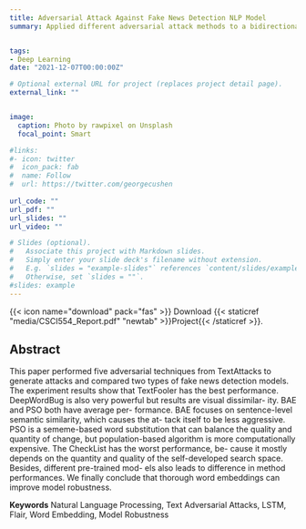 ```yaml
---
title: Adversarial Attack Against Fake News Detection NLP Model
summary: Applied different adversarial attack methods to a bidirectional LSTM model to explore the highest attack success rate in comparison to baseline BERTweet model using PyTorch. 


tags:
- Deep Learning
date: "2021-12-07T00:00:00Z"

# Optional external URL for project (replaces project detail page).
external_link: ""


image:
  caption: Photo by rawpixel on Unsplash
  focal_point: Smart

#links:
#- icon: twitter
#  icon_pack: fab
#  name: Follow
#  url: https://twitter.com/georgecushen
  
url_code: ""
url_pdf: ""
url_slides: ""
url_video: ""

# Slides (optional).
#   Associate this project with Markdown slides.
#   Simply enter your slide deck's filename without extension.
#   E.g. `slides = "example-slides"` references `content/slides/example-slides.md`.
#   Otherwise, set `slides = ""`.
#slides: example
---
```


{{< icon name="download" pack="fas" >}} Download {{< staticref "media/CSCI554_Report.pdf" "newtab" >}}Project{{< /staticref >}}.

## Abstract

This paper performed five adversarial techniques from TextAttacks to generate attacks and compared two types of fake news detection models. The experiment results show that TextFooler has the best performance. DeepWordBug is also very powerful but results are visual dissimilar- ity. BAE and PSO both have average per- formance. BAE focuses on sentence-level semantic similarity, which causes the at- tack itself to be less aggressive. PSO is a sememe-based word substitution that can balance the quality and quantity of change, but population-based algorithm is more computationally expensive. The CheckList has the worst performance, be- cause it mostly depends on the quantity and quality of the self-developed search space. Besides, different pre-trained mod- els also leads to difference in method performances. We finally conclude that thorough word embeddings can improve model robustness.


**Keywords** Natural Language Processing, Text Adversarial Attacks, LSTM, Flair, Word Embedding, Model Robustness

